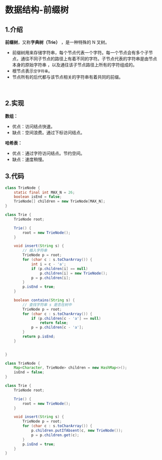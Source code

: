 # 数据结构-前缀树


<!--more-->

## 1.介绍

**前缀树**，又称**字典树（Trie）** ，是一种特殊的 N 叉树。


- 前缀树用来存储字符串，每个节点代表一个字符。每一个节点会有多个子节点，通往不同子节点的路径上有着不同的字符。子节点代表的字符串是由节点本身的原始字符串 ，以及通往该子节点路径上所有的字符组成的。
- 根节点表示`空字符串`。
- 节点所有的后代都与该节点相关的字符串有着共同的前缀。

<br />

## 2.实现

**数组：**

- 优点：访问结点快速。
- 缺点：空间浪费。通过下标访问结点。

**哈希表：**

- 优点：通过字符访问结点。节约空间。
- 缺点：速度稍慢。

## 3.代码

```java
class TrieNode {
    static final int MAX_N = 26;
    boolean isEnd = false;
    TrieNode[] children = new TrieNode[MAX_N];
}

class Trie {
    TrieNode root;

    Trie() {
        root = new TrieNode();
    }

    void insert(String s) {
        // 插入字符串
        TrieNode p = root;
        for (char c : s.toCharArray()) {
            int i = c - 'a';
            if (p.children[i] == null)
                p.children[i] = new TrieNode();
            p = p.children[i];
        }
        p.isEnd = true;
    }

    boolean contains(String s) {
        // 查找字符串 s 是否在树中
        TrieNode p = root;
        for (char c : s.toCharArray()) {
            if (p.children[c - 'a'] == null)
                return false;
            p = p.children[c - 'a'];
        }
        return p.isEnd;
    }

    
}
```

```java
class TrieNode {
    Map<Character, TrieNode> children = new HashMap<>();
    isEnd = false;
}

class Trie {
    TrieNode root;

    Trie() {
        root = new TrieNode();
    }

    void insert(String s) {
        TrieNode p = root;
        for (char c : s.toCharArray()) {
            p.children.putIfAbsent(c, new TrieNode());
            p = p.children.get(c);
        }
        p.isEnd = true;
    }
}
```

